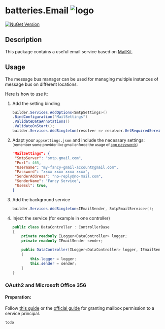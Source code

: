 ﻿# batteries.Email ![logo](https://raw.githubusercontent.com/gammasoft/fatcow/refs/heads/master/32x32/battery_charge.png)

[![NuGet Version](https://img.shields.io/nuget/vpre/batteries.Email)](https://www.nuget.org/packages/batteries.Email)

## Description

This package contains a useful email service based on [MailKit](https://github.com/jstedfast/MailKit).

## Usage

The message bus manager can be used for managing multiple instances of message bus  on different locations.

Here is how to use it:

1. Add the setting binding
    ````csharp
   builder.Services.AddOptions<SmtpSettings>()
    .BindConfiguration("MailSettings")
    .ValidateDataAnnotations()
    .ValidateOnStart();
    builder.Services.AddSingleton(resolver => resolver.GetRequiredService<IOptions<SmtpSettings>>().Value);

   ````
2. Adapt your `appsettings.json`
   and include the necessary settings: <small>(remember some provider like gmail enforce the usage of [app passwords](https://knowledge.workspace.google.com/kb/how-to-create-app-passwords-000009237?hl=en))</small>
   ````json
   "MailSettings": {
    "SmtpServer": "smtp.gmail.com",
    "Port": 465,
    "Username": "my-fancy-gmail-account@gmail.com",
    "Password": "xxxx xxxx xxxx xxxx",
    "SenderAddress": "no-reply@no-mail.com",
    "SenderName": "Fancy Service",
    "UseSsl": true,
   }
   ````
3. Add the background service
    ````csharp
    builder.Services.AddSingleton<IEmailSender, SmtpEmailService>();
    ````

4. Inject the service (for example in one controller)
    ```csharp
   public class DataController : ControllerBase
    {
        private readonly ILogger<DataController> logger;
        private readonly IEmailSender sender;

        public DataController(ILogger<DataController> logger, IEmailSender sender)
        {
            this.logger = logger;
            this.sender = sender;
        }
    }
   ```


### OAuth2 and Microsoft Office 356

#### Preparation:
Follow [this guide](https://github.com/jstedfast/MailKit/blob/master/ExchangeOAuth2.md#web-services) or the [official guide](https://learn.microsoft.com/en-us/exchange/client-developer/legacy-protocols/how-to-authenticate-an-imap-pop-smtp-application-by-using-oauth) for granting mailbox permission to a service principal.

`todo`
